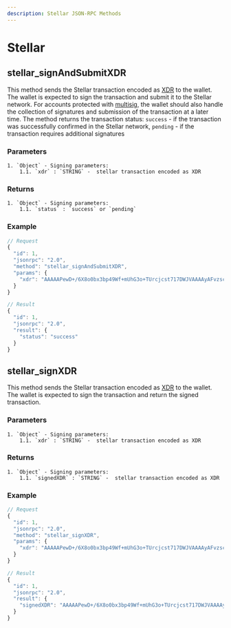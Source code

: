 ```yaml
---
description: Stellar JSON-RPC Methods
---
```


# Stellar

## stellar_signAndSubmitXDR

This method sends the Stellar transaction encoded as [XDR](https://developers.stellar.org/api/introduction/xdr/) to the wallet. The wallet is expected to sign the transaction and submit it to the Stellar network. For accounts protected with [multisig](https://developers.stellar.org/docs/glossary/multisig/), the wallet should also handle the collection of signatures and submission of the transaction at a later time.
The method returns the transaction status: `success` - if the transaction was successfully confirmed in the Stellar network, `pending` - if the transaction requires additional signatures

### Parameters

    1. `Object` - Signing parameters:
    	1.1. `xdr` : `STRING` -  stellar transaction encoded as XDR

### Returns

    1. `Object` - Signing parameters:
    	1.1. `status` : `success` or `pending`

### Example

```javascript
// Request
{
  "id": 1,
  "jsonrpc": "2.0",
  "method": "stellar_signAndSubmitXDR",
  "params": {
    "xdr": "AAAAAPewD+/6X8o0bx3bp49Wf+mUhG3o+TUrcjcst717DWJVAAAAyAFvzscADTkNAAAAAAAAAAAAAAACAAAAAAAAAAYAAAACWE1BVEsAAAAAAAAAAAAAAAPvNOuztX4IjvV8pztsEc1/ZnTz0G3p5Cx4vcf04+xUAAONfqTGgAAAAAAAAAAABQAAAAAAAAAAAAAAAAAAAAAAAAAAAAAAAAAAAAAAAAABAAAAD2NyeXB0b21hcmluZS5ldQAAAAAAAAAAAAAAAAF7DWJVAAAAQK3vfUCZ8mbjW3ssMd0n1tJTF9Fv6EbuJ6cWKkYXBqG5itqanPbFzIQoZEHbPS8nr2vo4dROvKI0uQzNcfExKwM="
  }
}

// Result
{
  "id": 1,
  "jsonrpc": "2.0",
  "result": {
    "status": "success"
  }
}
```

## stellar_signXDR

This method sends the Stellar transaction encoded as [XDR](https://developers.stellar.org/api/introduction/xdr/) to the wallet. The wallet is expected to sign the transaction and return the signed transaction.

### Parameters

    1. `Object` - Signing parameters:
    	1.1. `xdr` : `STRING` -  stellar transaction encoded as XDR

### Returns

    1. `Object` - Signing parameters:
    	1.1. `signedXDR` : `STRING` -  stellar transaction encoded as XDR

### Example

```javascript
// Request
{
  "id": 1,
  "jsonrpc": "2.0",
  "method": "stellar_signXDR",
  "params": {
    "xdr": "AAAAAPewD+/6X8o0bx3bp49Wf+mUhG3o+TUrcjcst717DWJVAAAAyAFvzscADTkNAAAAAAAAAAAAAAACAAAAAAAAAAYAAAACWE1BVEsAAAAAAAAAAAAAAAPvNOuztX4IjvV8pztsEc1/ZnTz0G3p5Cx4vcf04+xUAAONfqTGgAAAAAAAAAAABQAAAAAAAAAAAAAAAAAAAAAAAAAAAAAAAAAAAAAAAAABAAAAD2NyeXB0b21hcmluZS5ldQAAAAAAAAAAAAAAAAF7DWJVAAAAQK3vfUCZ8mbjW3ssMd0n1tJTF9Fv6EbuJ6cWKkYXBqG5itqanPbFzIQoZEHbPS8nr2vo4dROvKI0uQzNcfExKwM="
  }
}

// Result
{
  "id": 1,
  "jsonrpc": "2.0",
  "result": {
    "signedXDR": "AAAAAPewD+/6X8o0bx3bp49Wf+mUhG3o+TUrcjcst717DWJVAAAAyAFvzscADTkNAAAAAAAAAAAAAAACAAAAAAAAAAYAAAACWE1BVEsAAAAAAAAAAAAAAAPvNOuztX4IjvV8pztsEc1/ZnTz0G3p5Cx4vcf04+xUAAONfqTGgAAAAAAAAAAABQAAAAAAAAAAAAAAAAAAAAAAAAAAAAAAAAAAAAAAAAABAAAAD2NyeXB0b21hcmluZS5ldQAAAAAAAAAAAAAAAAF7DWJVAAAAQK3vfUCZ8mbjW3ssMd0n1tJTF9Fv6EbuJ6cWKkYXBqG5itqanPbFzIQoZEHbPS8nr2vo4dROvKI0uQzNcfExKwM="
  }
}
```
